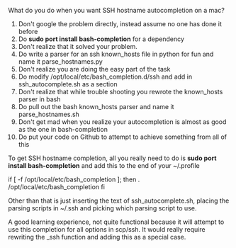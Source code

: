 What do you do when you want SSH hostname autocompletion on a mac?

1.  Don't google the problem directly, instead assume no one has done it before
2.  Do <b>sudo port install bash-completion</b> for a dependency
3.  Don't realize that it solved your problem.
4.  Do write a parser for an ssh known_hosts file in python for fun and name it parse_hostnames.py
5.  Don't realize you are doing the easy part of the task
6.  Do modify /opt/local/etc/bash_completion.d/ssh and add in ssh_autocomplete.sh as a section
7.  Don't realize that while trouble shooting you rewrote the known_hosts parser in bash
8.  Do pull out the bash known_hosts parser and name it parse_hostnames.sh
9.  Don't get mad when you realize your autocompletion is almost as good as the one in bash-completion
10. Do put your code on Github to attempt to achieve something from all of this


To get SSH hostname completion, all you really need to do is <b>sudo port install bash-completion</b> and add this to the end of your ~/.profile

if [ -f /opt/local/etc/bash_completion ]; then
   . /opt/local/etc/bash_completion
fi

Other than that is just inserting the text of ssh_autocomplete.sh, placing the parsing scripts in ~/.ssh and picking which parsing script to use.

A good learning experience, not quite functional because it will attempt to use this completion for all options in scp/ssh. It would really require rewriting the _ssh function and adding this as a special case.